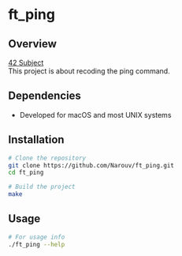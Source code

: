 # ft_ping

## Overview
[42 Subject](https://cdn.intra.42.fr/pdf/pdf/94072/en.subject.pdf)  
This project is about recoding the ping command.

## Dependencies
- Developed for macOS and most UNIX systems

## Installation
```sh
# Clone the repository
git clone https://github.com/Narouv/ft_ping.git
cd ft_ping

# Build the project
make
```

## Usage
```sh
# For usage info
./ft_ping --help
```   
